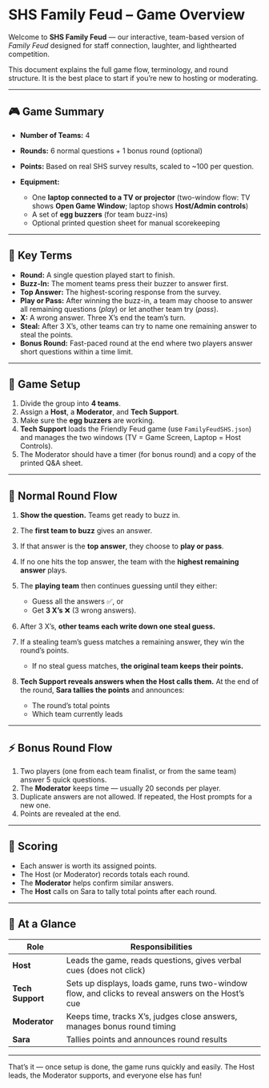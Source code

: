 # SHS Family Feud – Game Overview

Welcome to **SHS Family Feud** — our interactive, team-based version of *Family Feud* designed for staff connection, laughter, and lighthearted competition.

This document explains the full game flow, terminology, and round structure. It is the best place to start if you’re new to hosting or moderating.

---

## 🎮 Game Summary

* **Number of Teams:** 4
* **Rounds:** 6 normal questions + 1 bonus round (optional)
* **Points:** Based on real SHS survey results, scaled to ~100 per question.
* **Equipment:**

  * One **laptop connected to a TV or projector** (two-window flow: TV shows **Open Game Window**; laptop shows **Host/Admin controls**)
  * A set of **egg buzzers** (for team buzz-ins)
  * Optional printed question sheet for manual scorekeeping

---

## 🧩 Key Terms

* **Round:** A single question played start to finish.
* **Buzz-In:** The moment teams press their buzzer to answer first.
* **Top Answer:** The highest-scoring response from the survey.
* **Play or Pass:** After winning the buzz-in, a team may choose to answer all remaining questions (*play*) or let another team try (*pass*).
* **X:** A wrong answer. Three X’s end the team’s turn.
* **Steal:** After 3 X’s, other teams can try to name one remaining answer to steal the points.
* **Bonus Round:** Fast-paced round at the end where two players answer short questions within a time limit.

---

## 🏁 Game Setup

1. Divide the group into **4 teams**.
2. Assign a **Host**, a **Moderator**, and **Tech Support**.
3. Make sure the **egg buzzers** are working.
4. **Tech Support** loads the Friendly Feud game (use `FamilyFeudSHS.json`) and manages the two windows (TV = Game Screen, Laptop = Host Controls).
5. The Moderator should have a timer (for bonus round) and a copy of the printed Q&A sheet.

---

## 🔔 Normal Round Flow

1. **Show the question.** Teams get ready to buzz in.
2. The **first team to buzz** gives an answer.
3. If that answer is the **top answer**, they choose to **play or pass**.
4. If no one hits the top answer, the team with the **highest remaining answer** plays.
5. The **playing team** then continues guessing until they either:

   * Guess all the answers ✅, or
   * Get **3 X’s** ❌ (3 wrong answers).
6. After 3 X’s, **other teams each write down one steal guess.**
7. If a stealing team’s guess matches a remaining answer, they win the round’s points.

   * If no steal guess matches, **the original team keeps their points.**
8. **Tech Support reveals answers when the Host calls them.** At the end of the round, **Sara tallies the points** and announces:

   * The round’s total points
   * Which team currently leads

---

## ⚡ Bonus Round Flow

1. Two players (one from each team finalist, or from the same team) answer 5 quick questions.
2. The **Moderator** keeps time — usually 20 seconds per player.
3. Duplicate answers are not allowed. If repeated, the Host prompts for a new one.
4. Points are revealed at the end.

---

## 🧠 Scoring

* Each answer is worth its assigned points.
* The Host (or Moderator) records totals each round.
* The **Moderator** helps confirm similar answers.
* The **Host** calls on Sara to tally total points after each round.

---

## 🧾 At a Glance

| Role          | Responsibilities                                                         |
| ------------- | ------------------------------------------------------------------------ |
| **Host**      | Leads the game, reads questions, gives verbal cues (does not click)      |
| **Tech Support** | Sets up displays, loads game, runs two-window flow, and clicks to reveal answers on the Host’s cue |
| **Moderator** | Keeps time, tracks X’s, judges close answers, manages bonus round timing |
| **Sara**      | Tallies points and announces round results                               |

---

That’s it — once setup is done, the game runs quickly and easily. The Host leads, the Moderator supports, and everyone else has fun!
